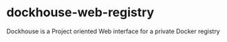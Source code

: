 dockhouse-web-registry
======================

Dockhouse is a Project oriented Web interface for a private Docker registry
